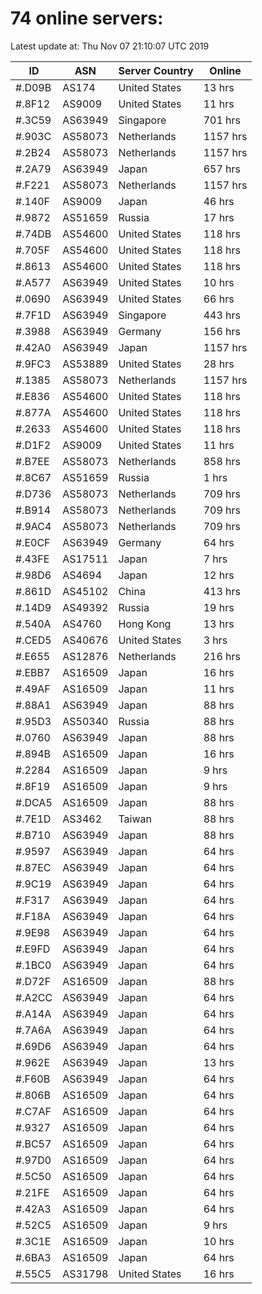 # 74 online servers:

Latest update at: Thu Nov 07 21:10:07 UTC 2019

| ID | ASN | Server Country | Online |
| -- | --- | -------------- | ------ |
| #.D09B | AS174 | United States | 13 hrs |
| #.8F12 | AS9009 | United States | 11 hrs |
| #.3C59 | AS63949 | Singapore | 701 hrs |
| #.903C | AS58073 | Netherlands | 1157 hrs |
| #.2B24 | AS58073 | Netherlands | 1157 hrs |
| #.2A79 | AS63949 | Japan | 657 hrs |
| #.F221 | AS58073 | Netherlands | 1157 hrs |
| #.140F | AS9009 | Japan | 46 hrs |
| #.9872 | AS51659 | Russia | 17 hrs |
| #.74DB | AS54600 | United States | 118 hrs |
| #.705F | AS54600 | United States | 118 hrs |
| #.8613 | AS54600 | United States | 118 hrs |
| #.A577 | AS63949 | United States | 10 hrs |
| #.0690 | AS63949 | United States | 66 hrs |
| #.7F1D | AS63949 | Singapore | 443 hrs |
| #.3988 | AS63949 | Germany | 156 hrs |
| #.42A0 | AS63949 | Japan | 1157 hrs |
| #.9FC3 | AS53889 | United States | 28 hrs |
| #.1385 | AS58073 | Netherlands | 1157 hrs |
| #.E836 | AS54600 | United States | 118 hrs |
| #.877A | AS54600 | United States | 118 hrs |
| #.2633 | AS54600 | United States | 118 hrs |
| #.D1F2 | AS9009 | United States | 11 hrs |
| #.B7EE | AS58073 | Netherlands | 858 hrs |
| #.8C67 | AS51659 | Russia | 1 hrs |
| #.D736 | AS58073 | Netherlands | 709 hrs |
| #.B914 | AS58073 | Netherlands | 709 hrs |
| #.9AC4 | AS58073 | Netherlands | 709 hrs |
| #.E0CF | AS63949 | Germany | 64 hrs |
| #.43FE | AS17511 | Japan | 7 hrs |
| #.98D6 | AS4694 | Japan | 12 hrs |
| #.861D | AS45102 | China | 413 hrs |
| #.14D9 | AS49392 | Russia | 19 hrs |
| #.540A | AS4760 | Hong Kong | 13 hrs |
| #.CED5 | AS40676 | United States | 3 hrs |
| #.E655 | AS12876 | Netherlands | 216 hrs |
| #.EBB7 | AS16509 | Japan | 16 hrs |
| #.49AF | AS16509 | Japan | 11 hrs |
| #.88A1 | AS63949 | Japan | 88 hrs |
| #.95D3 | AS50340 | Russia | 88 hrs |
| #.0760 | AS63949 | Japan | 88 hrs |
| #.894B | AS16509 | Japan | 16 hrs |
| #.2284 | AS16509 | Japan | 9 hrs |
| #.8F19 | AS16509 | Japan | 9 hrs |
| #.DCA5 | AS16509 | Japan | 88 hrs |
| #.7E1D | AS3462 | Taiwan | 88 hrs |
| #.B710 | AS63949 | Japan | 88 hrs |
| #.9597 | AS63949 | Japan | 64 hrs |
| #.87EC | AS63949 | Japan | 64 hrs |
| #.9C19 | AS63949 | Japan | 64 hrs |
| #.F317 | AS63949 | Japan | 64 hrs |
| #.F18A | AS63949 | Japan | 64 hrs |
| #.9E98 | AS63949 | Japan | 64 hrs |
| #.E9FD | AS63949 | Japan | 64 hrs |
| #.1BC0 | AS63949 | Japan | 64 hrs |
| #.D72F | AS16509 | Japan | 88 hrs |
| #.A2CC | AS63949 | Japan | 64 hrs |
| #.A14A | AS63949 | Japan | 64 hrs |
| #.7A6A | AS63949 | Japan | 64 hrs |
| #.69D6 | AS63949 | Japan | 64 hrs |
| #.962E | AS63949 | Japan | 13 hrs |
| #.F60B | AS63949 | Japan | 64 hrs |
| #.806B | AS16509 | Japan | 64 hrs |
| #.C7AF | AS16509 | Japan | 64 hrs |
| #.9327 | AS16509 | Japan | 64 hrs |
| #.BC57 | AS16509 | Japan | 64 hrs |
| #.97D0 | AS16509 | Japan | 64 hrs |
| #.5C50 | AS16509 | Japan | 64 hrs |
| #.21FE | AS16509 | Japan | 64 hrs |
| #.42A3 | AS16509 | Japan | 64 hrs |
| #.52C5 | AS16509 | Japan | 9 hrs |
| #.3C1E | AS16509 | Japan | 10 hrs |
| #.6BA3 | AS16509 | Japan | 64 hrs |
| #.55C5 | AS31798 | United States | 16 hrs |

